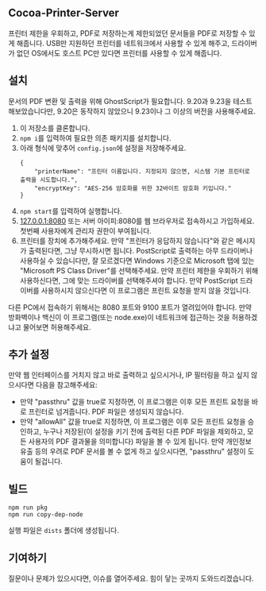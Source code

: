 ## Cocoa-Printer-Server
프린터 제한을 우회하고, PDF로 저장하는게 제한되었던 문서들을 PDF로 저장할 수 있게 해줍니다. USB만 지원하던 프린터를 네트워크에서 사용할 수 있게 해주고, 드라이버가 없던 OS에서도 호스트 PC만 있다면 프린터를 사용할 수 있게 해줍니다.

## 설치
문서의 PDF 변환 및 출력을 위해 GhostScript가 필요합니다. 9.20과 9.23을 테스트 해보았습니다만, 9.20은 동작하지 않았으니 9.23이나 그 이상의 버전을 사용해주세요.
1. 이 저장소를 클론합니다.
1. `npm i`를 입력하여 필요한 의존 패키지를 설치합니다.
1. 아래 형식에 맞추어 `config.json`에 설정을 저장해주세요.
	```
	{
		"printerName": "프린터 이름입니다. 지정되지 않으면, 시스템 기본 프린터로 출력을 시도합니다.",
		"encryptKey": "AES-256 암호화를 위한 32바이트 암호화 키입니다."
	}
	```
1. `npm start`를 입력하여 실행합니다.
1. [127.0.0.1:8080](http://127.0.0.1:8080) 또는 서버 아이피:8080를 웹 브라우저로 접속하시고 가입하세요. 첫번째 사용자에게 관리자 권한이 부여됩니다.
1. 프린터를 장치에 추가해주세요. 만약 "프린터가 응답하지 않습니다"와 같은 메시지가 출력된다면, 그냥 무시하시면 됩니다. PostScript로 출력하는 아무 드라이버나 사용하실 수 있습니다만, 잘 모르겠다면 Windows 기준으로 Microsoft 탭에 있는 "Microsoft PS Class Driver"를 선택해주세요. 만약 프린터 제한을 우회하기 위해 사용하신다면, 그에 맞는 드라이버를 선택해주셔야 합니다. 만약 PostScript 드라이버를 사용하시지 않으신다면 이 프로그램은 프린트 요청을 받지 않을 것입니다.

다른 PC에서 접속하기 위해서는 8080 포트와 9100 포트가 열려있어야 합니다. 만약 방화벽이나 백신이 이 프로그램(또는 node.exe)이 네트워크에 접근하는 것을 허용하겠냐고 물어보면 허용해주세요.

## 추가 설정
만약 웹 인터페이스를 거치지 않고 바로 출력하고 싶으시거나, IP 필터링을 하고 싶지 않으시다면 다음을 참고해주세요:
* 만약 "passthru" 값을 true로 지정하면, 이 프로그램은 이후 모든 프린트 요청을 바로 프린터로 넘겨줍니다. PDF 파일은 생성되지 않습니다.
* 만약 "allowAll" 값을 true로 지정하면, 이 프로그램은 이후 모든 프린트 요청을 승인하고, 누구나 저장된(이 설정을 키기 전에 출력된 다른 PDF 파일을 제외하고, 모든 사용자의 PDF 결과물을 의미합니다) 파일을 볼 수 있게 됩니다. 만약 개인정보 유출 등의 우려로 PDF 문서를 볼 수 없게 하고 싶으시다면, "passthru" 설정이 도움이 될겁니다.

## 빌드
```
npm run pkg
npm run copy-dep-node
```
실행 파일은 `dists` 폴더에 생성됩니다.

## 기여하기
질문이나 문제가 있으시다면, 이슈를 열어주세요. 힘이 닿는 곳까지 도와드리겠습니다.
